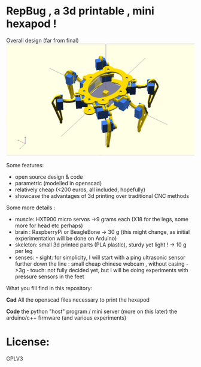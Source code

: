 RepBug , a 3d printable , mini hexapod !
========================================

Overall design (far from final)
![alt text](https://github.com/kaosat-dev/repBug/blob/master/repBug_0.1.jpg "Openscad View of repBug")


Some features:

- open source design & code
- parametric (modelled in openscad)
- relatively cheap (<200 euros, all included, hopefully)
- showcase the advantages of 3d printing over traditional CNC methods 

Some more details :

- muscle: HXT900 micro servos ->9 grams each (X18 for the legs, some more for head etc perhaps)
- brain : RaspberryPi or BeagleBone -> 30 g (this might change, as initial experimentation will be done on Arduino)
- skeleton: small 3d printed parts (PLA plastic), sturdy yet light ! -> 10 g per leg
- senses:
		- sight:
			for simplicity, I will start with a ping ultrasonic sensor
			further down the line :  small cheap chinese webcam , without casing ->3g 
		- touch:
			not fully decided yet, but I will be doing experiments with pressure sensors in the feet


What you fill find in this repository:

**Cad**
	All the openscad files necessary to print the hexapod

**Code**
	the python "host" program / mini server (more on this later)
	the arduino/c++ firmware (and various experiments) 
 


License:
========
GPLV3